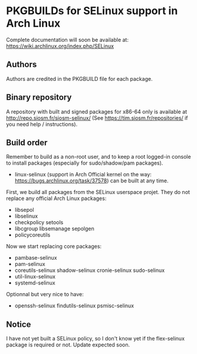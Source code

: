 PKGBUILDs for SELinux support in Arch Linux
===========================================

Complete documentation will soon be available at:
https://wiki.archlinux.org/index.php/SELinux

Authors
-------

Authors are credited in the PKGBUILD file for each package.

Binary repository
-----------------

A repository with built and signed packages for x86-64 only is available at
http://repo.siosm.fr/siosm-selinux/ (See https://tim.siosm.fr/repositories/ if
you need help / instructions).

Build order
-----------

Remember to build as a non-root user, and to keep a root logged-in console to
install packages (especially for sudo/shadow/pam packages).

* linux-selinux (support in Arch Official kernel on the way:
  https://bugs.archlinux.org/task/37578) can be built at any time.

First, we build all packages from the SELinux userspace projet. They do not
replace any official Arch Linux packages:

* libsepol
* libselinux
* checkpolicy setools
* libcgroup libsemanage sepolgen
* policycoreutils

Now we start replacing core packages:

* pambase-selinux
* pam-selinux
* coreutils-selinux shadow-selinux cronie-selinux sudo-selinux
* util-linux-selinux
* systemd-selinux

Optionnal but very nice to have:
* openssh-selinux findutils-selinux psmisc-selinux

Notice
------

I have not yet built a SELinux policy, so I don't know yet if the flex-selinux
package is required or not. Update expected soon.
